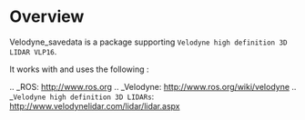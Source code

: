 Overview
========

Velodyne_savedata is a package supporting `Velodyne high
definition 3D LIDAR VLP16`.

It works with and uses the following :

.. _ROS: http://www.ros.org
.. _Velodyne: http://www.ros.org/wiki/velodyne
.. _`Velodyne high definition 3D LIDARs`: http://www.velodynelidar.com/lidar/lidar.aspx
